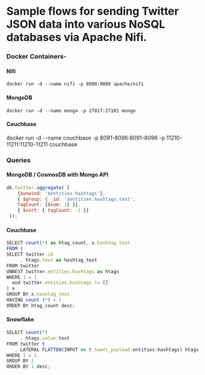 # Sample flows for sending Twitter JSON data into various NoSQL databases via Apache Nifi.

### Docker Containers- 

#### Nifi
`docker run -d --name nifi -p 8080:8080 apache/nifi`

#### MongoDB
`docker run -d --name mongo -p 27017:27101 mongo`

#### Couchbase
docker run -d --name couchbase -p 8091-8096:8091-8096 -p 11210-11211:11210-11211 couchbase

### Queries

#### MongoDB / CosmosDB with Mongo API
```javascript
db.twitter.aggregate( [
    {$unwind: '$entities.hashtags'},
    { $group: { _id: '$entities.hashtags.text',
    tagCount: {$sum: 1} }}, 
    { $sort: { tagCount: -1 }} 
 ]);
 ```

#### Couchbase
```javascript
SELECT count(*) as htag_count, x.hashtag_text
FROM (
SELECT twitter.id
     , htags.text as hashtag_text
FROM twitter
UNNEST twitter.entities.hashtags as htags
WHERE 1 = 1
  and twitter.entities.hashtags != []
) x
GROUP BY x.hashtag_text
HAVING count (*) > 1
ORDER BY htag_count desc;
```

#### Snowflake
```javascript
SELECT count(*)
     , htags.value:text
FROM twitter t
   , LATERAL FLATTEN(INPUT => t.tweet_payload:entities:hashtags) htags
WHERE 1 = 1
GROUP BY 2
ORDER BY 1 desc;
```
